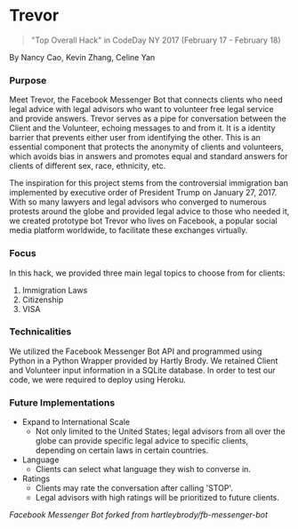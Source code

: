 # Trevor 
> "Top Overall Hack" in CodeDay NY 2017 (February 17 - February 18)

By Nancy Cao, Kevin Zhang, Celine Yan

### Purpose

Meet Trevor, the Facebook Messenger Bot that connects clients who need legal advice with legal advisors who want to volunteer free legal service and provide answers. Trevor serves as a pipe for conversation between the Client and the Volunteer, echoing messages to and from it. It is a identity barrier that prevents either user from identifying the other. This is an essential component that protects the anonymity of clients and volunteers, which avoids bias in answers and promotes equal and standard answers for clients of different sex, race, ethnicity, etc.

The inspiration for this project stems from the controversial immigration ban implemented by executive order of President Trump on January 27, 2017. With so many lawyers and legal advisors who converged to numerous protests around the globe and provided legal advice to those who needed it, we created prototype bot Trevor who lives on Facebook, a popular social media platform worldwide, to facilitate these exchanges virtually. 

### Focus

In this hack, we provided three main legal topics to choose from for clients: 

1. Immigration Laws
2. Citizenship
3. VISA

### Technicalities

We utilized the Facebook Messenger Bot API and programmed using Python in a Python Wrapper provided by Hartly Brody. We retained Client and Volunteer input information in a SQLite database. In order to test our code, we were required to deploy using Heroku. 

### Future Implementations

- Expand to International Scale
  - Not only limited to the United States; legal advisors from all over the globe can provide specific legal advice to specific clients, depending on certain laws in certain countries.
- Language
  - Clients can select what language they wish to converse in.
- Ratings
  - Clients may rate the conversation after calling 'STOP'.
  - Legal advisors with high ratings will be prioritized to future clients. 



*Facebook Messenger Bot forked from hartleybrody/fb-messenger-bot*

